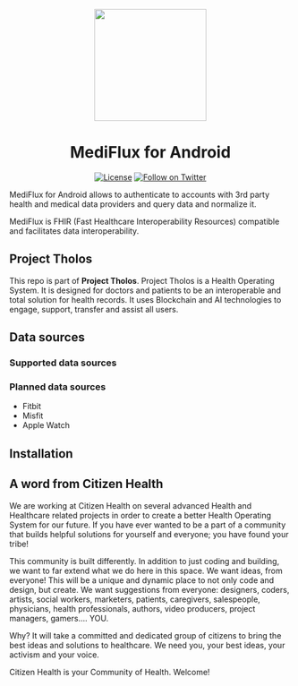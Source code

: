 <p align="center">
  <a href="https://humanapi.co">
    <img width="200" src="https://user-images.githubusercontent.com/772506/46782575-92f16d80-ccdb-11e8-9c73-9f0a0eac5a6d.png"><br/>
  </a>
  <h1 align="center">MediFlux for Android</h1>
</p>
<p align="center">
  <a href="/LICENSE"><img src="https://img.shields.io/packagist/l/doctrine/orm.svg" alt="License"></a>
  <a href="https://twitter.com/citizenhealth"><img src="https://img.shields.io/twitter/follow/CitizenHealthio.svg?style=social&logo=twitter&label=Follow" alt="Follow on Twitter"></a>
</p>

MediFlux for Android allows to authenticate to accounts with 3rd party health and medical data providers and query data and normalize it. 

MediFlux is FHIR (Fast Healthcare Interoperability Resources) compatible and facilitates data interoperability. 

## Project Tholos

This repo is part of **Project Tholos**. Project Tholos is a Health Operating System. It is designed for doctors and patients to be an interoperable and total solution for health records. It uses Blockchain and AI technologies to engage, support, transfer and assist all users.


## Data sources

### Supported data sources

### Planned data sources

 - Fitbit
 - Misfit
 - Apple Watch

## Installation

## A word from Citizen Health

We are working at Citizen Health on several advanced Health and Healthcare related projects in order to create a better Health Operating System for our future. If you have ever wanted to be a part of a community that builds helpful solutions for yourself and everyone; you have found your tribe!

This community is built differently. In addition to just coding and building, we want to far extend what we do here in this space. We want ideas, from everyone! This will be a unique and dynamic place to not only code and design, but create. We want suggestions from everyone: designers, coders, artists, social workers, marketers, patients, caregivers, salespeople, physicians, health professionals, authors, video producers, project managers, gamers…. YOU.

Why? It will take a committed and dedicated group of citizens to bring the best ideas and solutions to healthcare. We need you, your best ideas, your activism and your voice.

Citizen Health is your Community of Health. Welcome!

